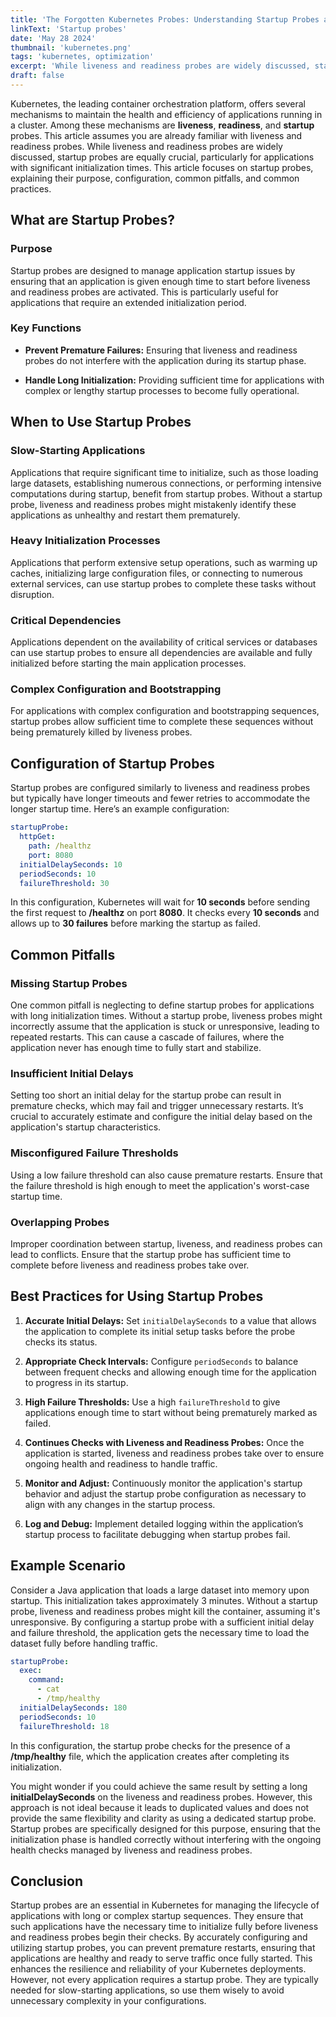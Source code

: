 ```yaml
---
title: 'The Forgotten Kubernetes Probes: Understanding Startup Probes and Their Importance'
linkText: 'Startup probes'
date: 'May 28 2024'
thumbnail: 'kubernetes.png'
tags: 'kubernetes, optimization'
excerpt: 'While liveness and readiness probes are widely discussed, startup probes are equally crucial, particularly for applications with significant initialization times. This article delves into startup probes, explaining their purpose, configuration, and common practices.'
draft: false
---
```


Kubernetes, the leading container orchestration platform, offers several mechanisms to maintain the health and efficiency of applications running in a cluster. Among these mechanisms are **liveness**, **readiness**, and **startup** probes. This article assumes you are already familiar with liveness and readiness probes. While liveness and readiness probes are widely discussed, startup probes are equally crucial, particularly for applications with significant initialization times. This article focuses on startup probes, explaining their purpose, configuration, common pitfalls, and common practices.

## What are Startup Probes?

### Purpose

Startup probes are designed to manage application startup issues by ensuring that an application is given enough time to start before liveness and readiness probes are activated. This is particularly useful for applications that require an extended initialization period.

### Key Functions

- **Prevent Premature Failures:** Ensuring that liveness and readiness probes do not interfere with the application during its startup phase.

- **Handle Long Initialization:** Providing sufficient time for applications with complex or lengthy startup processes to become fully operational.

## When to Use Startup Probes

### Slow-Starting Applications

Applications that require significant time to initialize, such as those loading large datasets, establishing numerous connections, or performing intensive computations during startup, benefit from startup probes. Without a startup probe, liveness and readiness probes might mistakenly identify these applications as unhealthy and restart them prematurely.

### Heavy Initialization Processes

Applications that perform extensive setup operations, such as warming up caches, initializing large configuration files, or connecting to numerous external services, can use startup probes to complete these tasks without disruption.

### Critical Dependencies

Applications dependent on the availability of critical services or databases can use startup probes to ensure all dependencies are available and fully initialized before starting the main application processes.

### Complex Configuration and Bootstrapping

For applications with complex configuration and bootstrapping sequences, startup probes allow sufficient time to complete these sequences without being prematurely killed by liveness probes.

## Configuration of Startup Probes

Startup probes are configured similarly to liveness and readiness probes but typically have longer timeouts and fewer retries to accommodate the longer startup time. Here’s an example configuration:

```yaml
startupProbe:
  httpGet:
    path: /healthz
    port: 8080
  initialDelaySeconds: 10
  periodSeconds: 10
  failureThreshold: 30
```

In this configuration, Kubernetes will wait for **10 seconds** before sending the first request to **/healthz** on port **8080**. It checks every **10 seconds** and allows up to **30 failures** before marking the startup as failed.

## Common Pitfalls

### Missing Startup Probes

One common pitfall is neglecting to define startup probes for applications with long initialization times. Without a startup probe, liveness probes might incorrectly assume that the application is stuck or unresponsive, leading to repeated restarts. This can cause a cascade of failures, where the application never has enough time to fully start and stabilize.

### Insufficient Initial Delays

Setting too short an initial delay for the startup probe can result in premature checks, which may fail and trigger unnecessary restarts. It’s crucial to accurately estimate and configure the initial delay based on the application's startup characteristics.

### Misconfigured Failure Thresholds

Using a low failure threshold can also cause premature restarts. Ensure that the failure threshold is high enough to meet the application's worst-case startup time.

### Overlapping Probes

Improper coordination between startup, liveness, and readiness probes can lead to conflicts. Ensure that the startup probe has sufficient time to complete before liveness and readiness probes take over.

## Best Practices for Using Startup Probes

1. **Accurate Initial Delays:**
   Set `initialDelaySeconds` to a value that allows the application to complete its initial setup tasks before the probe checks its status.

2. **Appropriate Check Intervals:**
   Configure `periodSeconds` to balance between frequent checks and allowing enough time for the application to progress in its startup.

3. **High Failure Thresholds:**
   Use a high `failureThreshold` to give applications enough time to start without being prematurely marked as failed.

4. **Continues Checks with Liveness and Readiness Probes:**
   Once the application is started, liveness and readiness probes take over to ensure ongoing health and readiness to handle traffic.

5. **Monitor and Adjust:**
   Continuously monitor the application's startup behavior and adjust the startup probe configuration as necessary to align with any changes in the startup process.

6. **Log and Debug:**
   Implement detailed logging within the application’s startup process to facilitate debugging when startup probes fail.

## Example Scenario

Consider a Java application that loads a large dataset into memory upon startup. This initialization takes approximately 3 minutes. Without a startup probe, liveness and readiness probes might kill the container, assuming it's unresponsive. By configuring a startup probe with a sufficient initial delay and failure threshold, the application gets the necessary time to load the dataset fully before handling traffic.

```yaml
startupProbe:
  exec:
    command:
      - cat
      - /tmp/healthy
  initialDelaySeconds: 180
  periodSeconds: 10
  failureThreshold: 18
```

In this configuration, the startup probe checks for the presence of a **/tmp/healthy** file, which the application creates after completing its initialization.

You might wonder if you could achieve the same result by setting a long **initialDelaySeconds** on the liveness and readiness probes. However, this approach is not ideal because it leads to duplicated values and does not provide the same flexibility and clarity as using a dedicated startup probe. Startup probes are specifically designed for this purpose, ensuring that the initialization phase is handled correctly without interfering with the ongoing health checks managed by liveness and readiness probes.

## Conclusion

Startup probes are an essential in Kubernetes for managing the lifecycle of applications with long or complex startup sequences. They ensure that such applications have the necessary time to initialize fully before liveness and readiness probes begin their checks. By accurately configuring and utilizing startup probes, you can prevent premature restarts, ensuring that applications are healthy and ready to serve traffic once fully started. This enhances the resilience and reliability of your Kubernetes deployments.
However, not every application requires a startup probe. They are typically needed for slow-starting applications, so use them wisely to avoid unnecessary complexity in your configurations.
